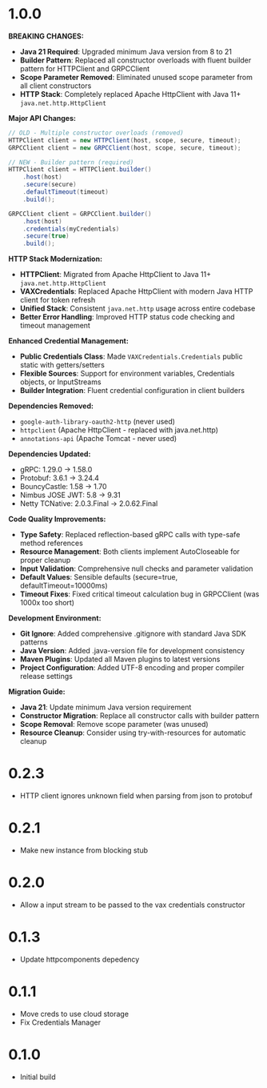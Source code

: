 # 1.0.0

**BREAKING CHANGES:**
- **Java 21 Required**: Upgraded minimum Java version from 8 to 21
- **Builder Pattern**: Replaced all constructor overloads with fluent builder pattern for HTTPClient and GRPCClient
- **Scope Parameter Removed**: Eliminated unused scope parameter from all client constructors
- **HTTP Stack**: Completely replaced Apache HttpClient with Java 11+ `java.net.http.HttpClient`

**Major API Changes:**
```java
// OLD - Multiple constructor overloads (removed)
HTTPClient client = new HTTPClient(host, scope, secure, timeout);
GRPCClient client = new GRPCClient(host, scope, secure, timeout);

// NEW - Builder pattern (required)
HTTPClient client = HTTPClient.builder()
    .host(host)
    .secure(secure)
    .defaultTimeout(timeout)
    .build();

GRPCClient client = GRPCClient.builder()
    .host(host)
    .credentials(myCredentials)
    .secure(true)
    .build();
```

**HTTP Stack Modernization:**
- **HTTPClient**: Migrated from Apache HttpClient to Java 11+ `java.net.http.HttpClient`
- **VAXCredentials**: Replaced Apache HttpClient with modern Java HTTP client for token refresh
- **Unified Stack**: Consistent `java.net.http` usage across entire codebase
- **Better Error Handling**: Improved HTTP status code checking and timeout management

**Enhanced Credential Management:**
- **Public Credentials Class**: Made `VAXCredentials.Credentials` public static with getters/setters
- **Flexible Sources**: Support for environment variables, Credentials objects, or InputStreams
- **Builder Integration**: Fluent credential configuration in client builders

**Dependencies Removed:**
- `google-auth-library-oauth2-http` (never used)
- `httpclient` (Apache HttpClient - replaced with java.net.http)
- `annotations-api` (Apache Tomcat - never used)

**Dependencies Updated:**
- gRPC: 1.29.0 → 1.58.0
- Protobuf: 3.6.1 → 3.24.4
- BouncyCastle: 1.58 → 1.70
- Nimbus JOSE JWT: 5.8 → 9.31
- Netty TCNative: 2.0.3.Final → 2.0.62.Final

**Code Quality Improvements:**
- **Type Safety**: Replaced reflection-based gRPC calls with type-safe method references
- **Resource Management**: Both clients implement AutoCloseable for proper cleanup
- **Input Validation**: Comprehensive null checks and parameter validation
- **Default Values**: Sensible defaults (secure=true, defaultTimeout=10000ms)
- **Timeout Fixes**: Fixed critical timeout calculation bug in GRPCClient (was 1000x too short)

**Development Environment:**
- **Git Ignore**: Added comprehensive .gitignore with standard Java SDK patterns
- **Java Version**: Added .java-version file for development consistency
- **Maven Plugins**: Updated all Maven plugins to latest versions
- **Project Configuration**: Added UTF-8 encoding and proper compiler release settings

**Migration Guide:**
- **Java 21**: Update minimum Java version requirement
- **Constructor Migration**: Replace all constructor calls with builder pattern
- **Scope Removal**: Remove scope parameter (was unused)
- **Resource Cleanup**: Consider using try-with-resources for automatic cleanup

# 0.2.3
- HTTP client ignores unknown field when parsing from json to protobuf

# 0.2.1
- Make new instance from blocking stub

# 0.2.0
- Allow a input stream to be passed to the vax credentials constructor

# 0.1.3
- Update httpcomponents depedency

# 0.1.1
- Move creds to use cloud storage
- Fix Credentials Manager


# 0.1.0
- Initial build
